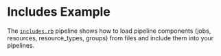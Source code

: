 # Includes Example

The [`includes.rb`](./includes.rb) pipeline shows how to load pipeline components
(jobs, resources, resource_types, groups) from files and include them
into your pipelines.
